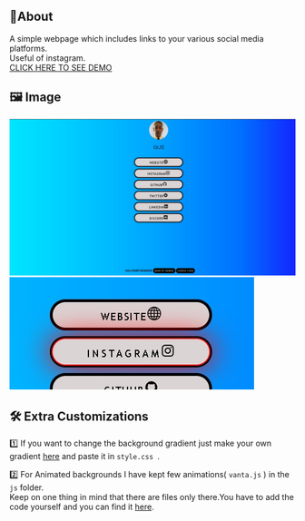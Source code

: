 
## 📝About
A simple webpage which includes links to your various social media platforms. <br>
Useful of instagram.<br>
[CLICK HERE TO SEE DEMO](https://demo-social-media-link-page.vercel.app/)
## 🖼️ Image
<img src="1.jpg">
<img src="2.jpg">

## 🛠️ Extra Customizations


1️⃣ If you want to change the background gradient just make your own gradient [here](https://mycolor.space/) and paste it in ```style.css ```.
<br>

2️⃣ For Animated backgrounds I have kept few animations( ```vanta.js``` ) in the ```js``` folder.<br>
Keep on one thing in mind that there are files only there.You have to add the code yourself and you can find it [here](https://www.vantajs.com/).
